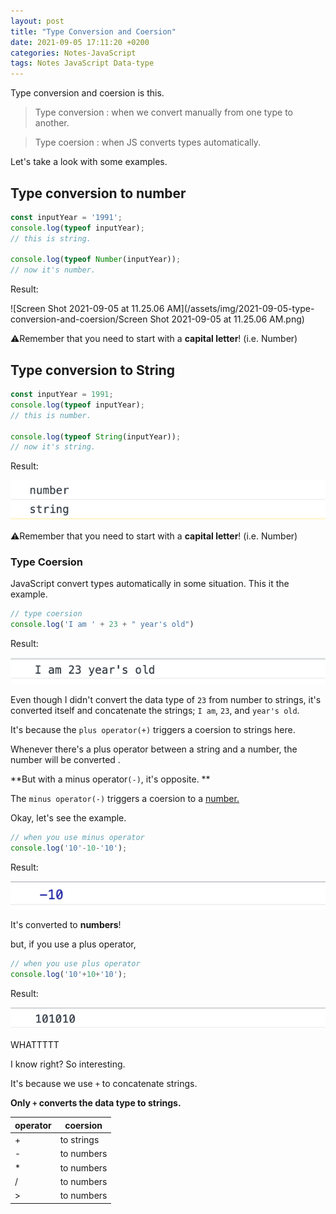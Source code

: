 ```yaml
---
layout: post
title: "Type Conversion and Coersion"
date: 2021-09-05 17:11:20 +0200
categories: Notes-JavaScript
tags: Notes JavaScript Data-type
---
```




Type conversion and coersion is this.

> Type conversion : when we convert manually from one type to another.

> Type coersion : when JS converts types automatically.



Let's take a look with some examples.



## Type conversion to number

```js
const inputYear = '1991';
console.log(typeof inputYear);
// this is string.

console.log(typeof Number(inputYear));
// now it's number.

```

Result:

![Screen Shot 2021-09-05 at 11.25.06 AM](/assets/img/2021-09-05-type-conversion-and-coersion/Screen Shot 2021-09-05 at 11.25.06 AM.png)

⚠︎Remember that you need to start with a **capital letter**! (i.e. Number)





## Type conversion to String

```js
const inputYear = 1991;
console.log(typeof inputYear);
// this is number.

console.log(typeof String(inputYear));
// now it's string.


```

Result:

![image-20210905113714819](/assets/img/2021-09-05-type-conversion-and-coersion/image-20210905113714819.png)

⚠︎Remember that you need to start with a **capital letter**! (i.e. Number)



### Type Coersion 

JavaScript convert types automatically in some situation. This it the example.

```js
// type coersion
console.log('I am ' + 23 + " year's old")
```

Result:

![image-20210905114532293](/assets/img/2021-09-05-type-conversion-and-coersion/image-20210905114532293.png)

Even though I didn't convert the data type of `23` from number to strings, it's converted itself and concatenate the strings; `I am`, `23`, and `year's old`.  

It's because the  `plus operator(+)` triggers a coersion to strings here. 

Whenever there's a plus operator between a string and a number, the number will be converted .



**But with a minus operator`(-)`, it's opposite. **

The `minus operator(-)` triggers a coersion to a <u>number.</u>



Okay, let's see the example.

```js
// when you use minus operator
console.log('10'-10-'10');
```

Result: 

![image-20210905120006899](../assets/img/2021-09-05-type-conversion-and-coersion/image-20210905120006899.png)

It's converted to **numbers**!

but, if you use a plus operator,

```js
// when you use plus operator
console.log('10'+10+'10');
```

Result:

![image-20210905120248727](/assets/img/2021-09-05-type-conversion-and-coersion/image-20210905120248727.png)



WHATTTTT



I know right? So interesting.

It's because we use `+` to concatenate strings.

**Only `+` converts the data type to strings.**



| operator | coersion   |
| -------- | ---------- |
| +        | to strings |
| -        | to numbers |
| *        | to numbers |
| /        | to numbers |
| >        | to numbers |



